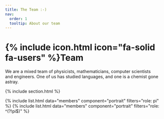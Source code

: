 ```yaml
---
title: The Team :-) 
nav:
  order: 1
  tooltip: About our team
---
```


# {% include icon.html icon="fa-solid fa-users" %}Team

We are a mixed team of physicists, mathematicians, computer scientists and engineers. One of us has studied languages, and one is a chemist gone astray. 



{% include section.html %}

{% include list.html data="members" component="portrait" filters="role: pi" %}
{% include list.html data="members" component="portrait" filters="role: ^(?!pi$)" %}
